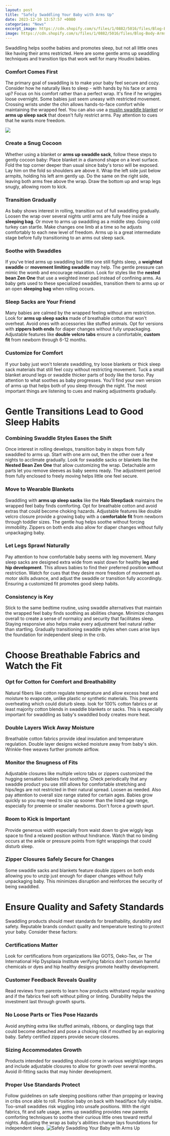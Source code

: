 ```yaml
---
layout: post
title: "Safely Swaddling Your Baby with Arms Up"
date: 2023-12-10 13:57:57 +0000
categories: "News"
excerpt_image: https://cdn.shopify.com/s/files/1/0882/5016/files/Blog-Body-ArmsUpSwaddle-Infographic.jpg?v=1651600892
image: https://cdn.shopify.com/s/files/1/0882/5016/files/Blog-Body-ArmsUpSwaddle-Infographic.jpg?v=1651600892
---
```


Swaddling helps soothe babies and promotes sleep, but not all little ones like having their arms restricted. Here are some gentle arms up swaddling techniques and transition tips that work well for many Houdini babies.
### Comfort Comes First
The primary goal of swaddling is to make your baby feel secure and cozy. Consider how he naturally likes to sleep - with hands by his face or arms up? Focus on his comfort rather than a perfect wrap. It's fine if he wriggles loose overnight.
Some babies just seem uneasy with restricted movement. Crossing wrists under the chin allows hands-to-face comfort while maintaining the wrapped feel. You can also use a [muslin swaddle blanket](https://store.fi.io.vn/funny-boxer-s-lovers-tee-canophilia-s-outfitpet-boxer-dog) or **arms up sleep sack** that doesn't fully restrict arms. Pay attention to cues that he wants more freedom.

![](https://images.ctfassets.net/9wtva4vhlgxb/2eRxXFpkPNbHVctTrL6Nom/f66734feea8df1dc89e0507176a7b1f4/How-to-Swaddle-a-Baby_720px.jpg)
### Create a Snug Cocoon 
Whether using a blanket or **arms up swaddle sack**, follow these steps to gently cocoon baby:
Place blanket in a diamond shape on a level surface. Fold the top corner deeper than usual since baby's torso will be exposed. Lay him on the fold so shoulders are above it. 
Wrap the left side just below armpits, holding his left arm gently up. Do the same on the right side, leaving both arms free above the wrap. Draw the bottom up and wrap legs snugly, allowing room to kick.
### Transition Gradually  
As baby shows interest in rolling, transition out of full swaddling gradually. Loosen the wrap over several nights until arms are fully free inside a **sleeping bag**. Or move to arms up swaddling as a middle step.
Going cold turkey can startle. Make changes one limb at a time so he adjusts comfortably to each new level of freedom. Arms up is a great intermediate stage before fully transitioning to an arms out sleep sack.
### Soothe with Swaddles
If you've tried arms up swaddling but little one still fights sleep, a **weighted swaddle** or **movement limiting swaddle** may help. The gentle pressure can mimic the womb and encourage relaxation. 
Look for styles like the **nested bean Zen One** that use a weighted inner pad instead of confining arms. As baby gets used to these specialized swaddles, transition them to arms up or an open **sleeping bag** when rolling occurs.
### Sleep Sacks are Your Friend  
Many babies are calmed by the wrapped feeling without arm restriction. Look for **arms up sleep sacks** made of breathable cotton that won't overheat. Avoid ones with accessories like stuffed animals.
Opt for versions with **zippers both ends** for diaper changes without fully unpackaging. Adjustable features like **double** **velcro tabs** ensure a comfortable, **custom fit** from newborn through 6-12 months.
### Customize for Comfort
If your baby just won't tolerate swaddling, try loose blankets or thick sleep sack materials that still feel cozy without restricting movement. Tuck a small blanket around legs or swaddle thicker parts of body like the torso.
Pay attention to what soothes as baby progresses. You'll find your own version of arms up that helps both of you sleep through the night. The most important things are listening to cues and making adjustments gradually.
# Gentle Transitions Lead to Good Sleep Habits
### Combining Swaddle Styles Eases the Shift  
Once interest in rolling develops, transition baby in steps from fully swaddled to arms up. Start with one arm out, then the other over a few nights to acclimate gradually.
Look for swaddle sacks or blankets like the **Nested Bean Zen One** that allow customizing the wrap. Detachable arm parts let you remove sleeves as baby seems ready. The adjustment period from fully enclosed to freely moving helps little one feel secure.
### Move to Wearable Blankets  
Swaddling with **arms up sleep sacks** like the **Halo SleepSack** maintains the wrapped feel baby finds comforting. Opt for breathable cotton and avoid extras that could become choking hazards. 
Adjustable features like double velcro closure provide a growing baby with a c**omfortable fit** from newborn through toddler sizes. The gentle hug helps soothe without forcing immobility. Zippers on both ends also allow for diaper changes without fully unpackaging baby.
### Let Legs Sprawl Naturally  
Pay attention to how comfortable baby seems with leg movement. Many sleep sacks are designed extra wide from waist down for healthy **leg and hip development**. 
This allows babies to find their preferred position without restriction. Watch for cues that they desire more freedom of movement as motor skills advance, and adjust the swaddle or transition fully accordingly. Ensuring a customized fit promotes good sleep habits.
### Consistency is Key  
Stick to the same bedtime routine, using swaddle alternatives that maintain the wrapped feel baby finds soothing as abilities change. Minimize changes overall to create a sense of normalcy and security that facilitates sleep. 
Staying responsive also helps make every adjustment feel natural rather than startling. Gradually transitioning swaddle styles when cues arise lays the foundation for independent sleep in the crib.
# Choose Breathable Fabrics and Watch the Fit 
### Opt for Cotton for Comfort and Breathability  
Natural fibers like cotton regulate temperature and allow excess heat and moisture to evaporate, unlike plastic or synthetic materials. This prevents overheating which could disturb sleep.
look for 100% cotton fabrics or at least majority cotton blends in swaddle blankets or sacks. This is especially important for swaddling as baby's swaddled body creates more heat.
### Double Layers Wick Away Moisture
Breathable cotton fabrics provide ideal insulation and temperature regulation. Double layer designs wicked moisture away from baby's skin. Wrinkle-free weaves further promote airflow.
### Monitor the Snugness of Fits 
Adjustable closures like multiple velcro tabs or zippers customized the hugging sensation babies find soothing. Check periodically that any swaddle product you use still allows for comfortable stretching and hips/legs are not restricted in their natural spread. Loosen as needed.
Also pay attention to overall size range stated for certain ages. Babies grow quickly so you may need to size up sooner than the listed age range, especially for preemie or smaller newborns. Don't force a growth spurt.
### Room to Kick is Important
Provide generous width especially from waist down to give wiggly legs space to find a relaxed position without hindrance. Watch that no binding occurs at the ankle or pressure points from tight wrappings that could disturb sleep.   
### Zipper Closures Safely Secure for Changes
Some swaddle sacks and blankets feature double zippers on both ends allowing you to unzip just enough for diaper changes without fully unpackaging baby. This minimizes disruption and reinforces the security of being swaddled.
# Ensure Quality and Safety Standards
Swaddling products should meet standards for breathability, durability and safety. Reputable brands conduct quality and temperature testing to protect your baby. Consider these factors:
### Certifications Matter
Look for certifications from organizations like GOTS, Oeko-Tex, or The International Hip Dysplasia Institute verifying fabrics don't contain harmful chemicals or dyes and hip healthy designs promote healthy development. 
### Customer Feedback Reveals Quality 
Read reviews from parents to learn how products withstand regular washing and if the fabrics feel soft without pilling or linting. Durability helps the investment last through growth spurts.
### No Loose Parts or Ties Pose Hazards  
Avoid anything extra like stuffed animals, ribbons, or dangling tags that could become detached and pose a choking risk if mouthed by an exploring baby. Safety certified zippers provide secure closures. 
### Sizing Accommodates Growth 
Products intended for swaddling should come in various weight/age ranges and include adjustable closures to allow for growth over several months. Avoid ill-fitting sacks that may hinder development.
### Proper Use Standards Protect 
Follow guidelines on safe sleeping positions rather than propping or leaving in cribs once able to roll. Position baby on back with head/face fully visible. Too-small swaddles risk wiggling into unsafe positions.
With the right fabrics, fit and safe usage, arms up swaddling provides new parents comforting techniques to soothe their curious little ones toward restful nights. Adjusting the wrap as baby's abilities change lays foundations for independent sleep.
![Safely Swaddling Your Baby with Arms Up](https://cdn.shopify.com/s/files/1/0882/5016/files/Blog-Body-ArmsUpSwaddle-Infographic.jpg?v=1651600892)